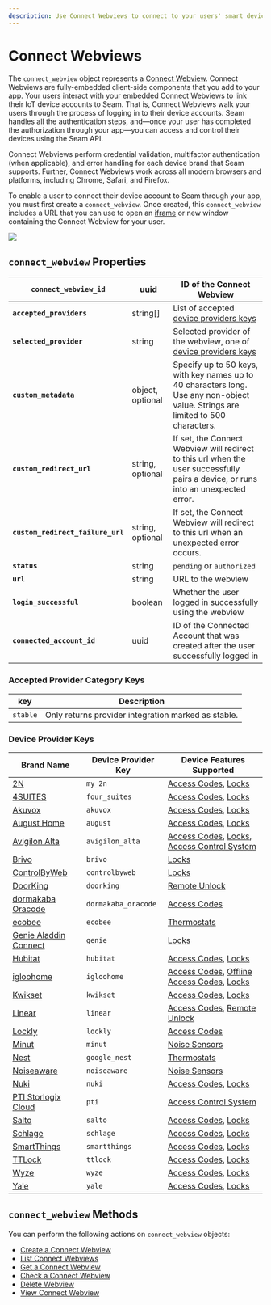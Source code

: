 ```yaml
---
description: Use Connect Webviews to connect to your users' smart devices to the Seam API
---
```


# Connect Webviews

The `connect_webview` object represents a [Connect Webview](../../core-concepts/connect-webviews/). Connect Webviews are fully-embedded client-side components that you add to your app. Your users interact with your embedded Connect Webviews to link their IoT device accounts to Seam. That is, Connect Webviews walk your users through the process of logging in to their device accounts. Seam handles all the authentication steps, and—once your user has completed the authorization through your app—you can access and control their devices using the Seam API.

Connect Webviews perform credential validation, multifactor authentication (when applicable), and error handling for each device brand that Seam supports. Further, Connect Webviews work across all modern browsers and platforms, including Chrome, Safari, and Firefox.

To enable a user to connect their device account to Seam through your app, you must first create a `connect_webview`. Once created, this `connect_webview` includes a URL that you can use to open an [iframe](https://www.w3schools.com/html/html\_iframe.asp) or new window containing the Connect Webview for your user.

![](<../../.gitbook/assets/image (12).png>)

## `connect_webview` Properties

| **`connect_webview_id`**          | uuid             | ID of the Connect Webview                                                                                                          |
| --------------------------------- | ---------------- | ---------------------------------------------------------------------------------------------------------------------------------- |
| **`accepted_providers`**          | string\[]        | List of accepted [device providers keys](./#device-provider-keys)                                                                  |
| **`selected_provider`**           | string           | Selected provider of the webview, one of [device providers keys](./#device-provider-keys)                                          |
| **`custom_metadata`**             | object, optional | Specify up to 50 keys, with key names up to 40 characters long. Use any non-object value. Strings are limited to 500 characters.   |
| **`custom_redirect_url`**         | string, optional | If set, the Connect Webview will redirect to this url when the user successfully pairs a device, or runs into an unexpected error. |
| **`custom_redirect_failure_url`** | string, optional | If set, the Connect Webview will redirect to this url when an unexpected error occurs.                                             |
| **`status`**                      | string           | `pending` or `authorized`                                                                                                          |
| **`url`**                         | string           | URL to the webview                                                                                                                 |
| **`login_successful`**            | boolean          | Whether the user logged in successfully using the webview                                                                          |
| **`connected_account_id`**        | uuid             | ID of the Connected Account that was created after the user successfully logged in                                                 |

### Accepted Provider Category Keys

| key      | Description                                         |
| -------- | --------------------------------------------------- |
| `stable` | Only returns provider integration marked as stable. |

### Device Provider Keys

| Brand Name                                                                                                                                                     | Device Provider Key | Device Features Supported                                                                                                                     |
| -------------------------------------------------------------------------------------------------------------------------------------------------------------- | ------------------- | --------------------------------------------------------------------------------------------------------------------------------------------- |
| [2N](https://wiki.2n.com/is/en)                                                                                                                                | `my_2n`             | [Access Codes](../access-codes/), [Locks](../locks/)                                                                                          |
| [4SUITES](https://www.4suiteshq.com/products/)                                                                                                                 | `four_suites`       | [Access Codes](../access-codes/), [Locks](../locks/)                                                                                          |
| [Akuvox](https://akuvox.com/)                                                                                                                                  | `akuvox`            | [Access Codes](../access-codes/), [Locks](../locks/)                                                                                          |
| [August Home](https://august.com/)                                                                                                                             | `august`            | [Access Codes](../access-codes/), [Locks](../locks/)                                                                                          |
| [Avigilon Alta](https://www.avigilon.com/access-control/cloud)                                                                                                 | `avigilon_alta`     | [Access Codes](../access-codes/), [Locks](../locks/), [Access Control System](../access-control-systems/)                                     |
| [Brivo](https://www.brivo.com/)                                                                                                                                | `brivo`             | [Locks](../locks/)                                                                                                                            |
| [ControlByWeb](https://www.controlbyweb.com/relays/)                                                                                                           | `controlbyweb`      | [Locks](../locks/)                                                                                                                            |
| [DoorKing](https://www.doorking.com/)                                                                                                                          | `doorking`          | [Remote Unlock](../locks/unlock-a-lock.md)                                                                                                    |
| [dormakaba Oracode](https://www.dormakaba.com/us-en/offering/products/vacation-short-term-rental-solutions/access-control-management/oracode-live--ka\_128503) | `dormakaba_oracode` | [Access Codes](../access-codes/)                                                                                                              |
| [ecobee](https://www.ecobee.com/en-us/smart-thermostats/)                                                                                                      | `ecobee`            | [Thermostats](../../thermostats/)                                                                                                             |
| [Genie Aladdin Connect](https://www.geniecompany.com/aladdin-connect-by-genie)                                                                                 | `genie`             | [Locks](../locks/)                                                                                                                            |
| [Hubitat](https://hubitat.com/products)                                                                                                                        | `hubitat`           | [Access Codes](../access-codes/), [Locks](../locks/)                                                                                          |
| [igloohome](https://store-us.igloohome.co/)                                                                                                                    | `igloohome`         | [Access Codes](../access-codes/), [Offline Access Codes](../../products/smart-locks/access-codes/offline-access-codes.md), [Locks](../locks/) |
| [Kwikset](https://www.kwikset.com/)                                                                                                                            | `kwikset`           | [Access Codes](../access-codes/), [Locks](../locks/)                                                                                          |
| [Linear](https://linear-solutions.com/)                                                                                                                        | `linear`            | [Access Codes](../access-codes/), [Remote Unlock](../locks/unlock-a-lock.md)                                                                  |
| [Lockly](https://lockly.com/collections/door-lock)                                                                                                             | `lockly`            | [Access Codes](../access-codes/)                                                                                                              |
| [Minut](https://www.minut.com/)                                                                                                                                | `minut`             | [Noise Sensors](../noise-sensors/)                                                                                                            |
| [Nest](https://store.google.com/us/category/nest\_thermostats)                                                                                                 | `google_nest`       | [Thermostats](../../thermostats/)                                                                                                             |
| [Noiseaware](https://noiseaware.com/)                                                                                                                          | `noiseaware`        | [Noise Sensors](../noise-sensors/)                                                                                                            |
| [Nuki](https://nuki.io/en/)                                                                                                                                    | `nuki`              | [Access Codes](../access-codes/), [Locks](../locks/)                                                                                          |
| [PTI Storlogix Cloud](https://ptisecurity.com/products/storlogixcloudplatform/)                                                                                | `pti`               | [Access Control System](../access-control-systems/)                                                                                           |
| [Salto](https://saltosystems.com/)                                                                                                                             | `salto`             | [Access Codes](../access-codes/), [Locks](../locks/)                                                                                          |
| [Schlage](https://www.schlage.com/en/home/products/products-smart-locks.html)                                                                                  | `schlage`           | [Access Codes](../access-codes/), [Locks](../locks/)                                                                                          |
| [SmartThings](https://www.smartthings.com/)                                                                                                                    | `smartthings`       | [Access Codes](../access-codes/), [Locks](../locks/)                                                                                          |
| [TTLock](https://www.ttlock.com/#/)                                                                                                                            | `ttlock`            | [Access Codes](../access-codes/), [Locks](../locks/)                                                                                          |
| [Wyze](https://www.wyze.com/)                                                                                                                                  | `wyze`              | [Access Codes](../access-codes/), [Locks](../locks/)                                                                                          |
| [Yale](https://www.yalehome.com/)                                                                                                                              | `yale`              | [Access Codes](../access-codes/), [Locks](../locks/)                                                                                          |

## `connect_webview` Methods

You can perform the following actions on `connect_webview` objects:

* [Create a Connect Webview](create-a-connect-webview.md)
* [List Connect Webviews](list-connect-webviews.md)
* [Get a Connect Webview](get-a-connect-webview.md)
* [Check a Connect Webview](get-a-connect-webview.md)
* [Delete Webview](broken-reference/)
* [View Connect Webview](broken-reference/)
